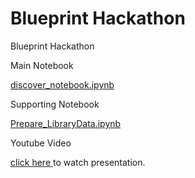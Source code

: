 # Blueprint Hackathon

Blueprint Hackathon

Main Notebook 

<a href="https://github.com/sachinac/blueprinthack/blob/main/discover_notebook_final.ipynb"> discover_notebook.ipynb </a>

Supporting Notebook

<a href="https://github.com/sachinac/blueprinthack/blob/main/Prepare_LibraryData.ipynb"> Prepare_LibraryData.ipynb </a>

Youtube Video

<a href="https://youtu.be/ry5AX4y9Ltw"> click here </a> to watch presentation.

